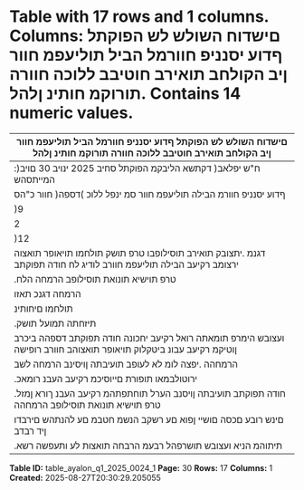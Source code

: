 # Table with 17 rows and 1 columns. Columns: םישדוח השולש לש הפוקתל ףדוע יסנניפ חוורמל הביל תוליעפמ חוור ןיב הקולחב תואירב חוטיבב ללוכה חוורה תורוקמ חותינ ןלהל. Contains 14 numeric values.

| םישדוח השולש לש הפוקתל ףדוע יסנניפ חוורמל הביל תוליעפמ חוור ןיב הקולחב תואירב חוטיבב ללוכה חוורה תורוקמ חותינ ןלהל |
|---|
| :)ח"ש יפלאב( דקתשא הליבקמ הפוקתל סחיב 2025 ינויב 30 םויב המייתסהש |
| ףדוע יסנניפ חוורמ הבילה תוליעפמ חוור סמ ינפל ללוכ )דספה( חוור כ"הס |
| )9 | 842( 34 | 191 24 | 349 4-6/2025 |
| 2 | 869 37 | 581 40 | 450 4-6/2024 |
| )12 | 711( )3 | 390( )16 | 101( יוניש |
| דגנמ .יתצובק תואירב תוסילופבו טרפ תושק תולחמו תויאופר תואצוה ירצומב רקיעב הבילה תוליעפמ חוורב לודיג לח חודה תפוקתב |
| .טרפ תוישיא תונואת תוסילופב הרמחה הלח |
| הרמחה דגנכ תאזו | יפצהמ תוכומנ לעופב תועיבת תובקעב רקיעב ןויסנל תומאתהב םירופישמ רקיעב עבנ טרפה ירצומב חוורב לודיגה |
| תולחמו םיחותינ | תולתשה םייוסיכב תועיבתב לודיגמ רקיעב העבנ הליבקמ הפוקתב הרמחהה .דקתשא הליבקמ הפוקתב רומאכ תועיבתב |
| .תיזחתה תמועל תושק |
| ועצובש הימרפ תומאתה רואל רקיעב יחכונה חודה תפוקתב דספהה ביכרב ןוטיקמ רקיעב עבונ ביטקלוק תויאופר תואצוהב חוורב רופישה |
| הרמחהה .יפצה לומ לא לעופב תועיבתה ןויסינב הרמחה לשב | דספהה ביכרב לודיג םשרנ דקתשא הליבקמ הפוקתב .םיביטקלוקהמ קלחב |
| .ירוטולבמאו תופורת םייוסיכמ רקיעב העבנ רומאכ |
| .חודה תפוקתב תועיבתה ןויסנב הערל תוחתפתהמ רקיעב העבנ ךורא ןמזל טרפ תוישיא תונואת תוסילופב הרמחהה |
| םינש רובע םכסה םושיי ןפוא םע רשקב הנשמ חטבמ םע להנתהש םירבדו ןיד רבדב | 2024 תנשל ןוירוטקריד חודב רומאל ךשמהב | ףסונב |
| .תיתוהמ הניא ועצובש תושרפהל רבעמ הרבחה תואצות לע ותעפשה רשא | יחכונה ןועברב | הנשמה חטבמ םע רדסהל הרבחה העיגה | תומדוק |

**Table ID:** table_ayalon_q1_2025_0024_1
**Page:** 30
**Rows:** 17
**Columns:** 1
**Created:** 2025-08-27T20:30:29.205055
